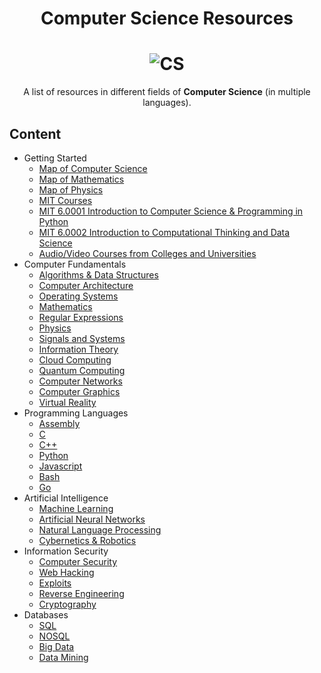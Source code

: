 <h1 align="center">Computer Science Resources</h1>

<h1 align="center">
    <img alt="CS" title="Computer-Science-Resources" src="https://raw.githubusercontent.com/HimoriK/Computer-Science-Resources/master/avatar.png"> </br>
</h1>

<p align="center">
	A list of resources in different fields of <b>Computer Science</b> (in multiple languages).
</p>

## Content

- Getting Started
  - [Map of Computer Science](https://www.youtube.com/watch?v=SzJ46YA_RaA)
  - [Map of Mathematics](https://www.youtube.com/watch?v=OmJ-4B-mS-Y)
  - [Map of Physics](https://www.youtube.com/watch?v=ZihywtixUYo&t)
  - [MIT Courses](https://ocw.mit.edu/courses/electrical-engineering-and-computer-science/)
  - [MIT 6.0001 Introduction to Computer Science & Programming in Python](https://www.youtube.com/watch?v=nykOeWgQcHM&list=PLUl4u3cNGP63WbdFxL8giv4yhgdMGaZNAA)
  - [MIT 6.0002 Introduction to Computational Thinking and Data Science](https://www.youtube.com/playlist?list=PLUl4u3cNGP619EG1wp0kT-7rDE_Az5TNd)
  - [Audio/Video Courses from Colleges and Universities](http://www.infocobuild.com/education/audio-video-courses/)
- Computer Fundamentals
  - [Algorithms & Data Structures](https://github.com/HimoriK/Computer-Science-Resources/blob/master/db/algorithms_data_structures.md)
  - [Computer Architecture](https://github.com/HimoriK/computer_science_web_resources/blob/master/db/computer_architecture.md)
  - [Operating Systems](https://github.com/HimoriK/computer_science_web_resources/blob/master/db/operating_systems.md)
  - [Mathematics](https://github.com/HimoriK/computer_science_web_resources/blob/master/db/mathematics.md)
  - [Regular Expressions](https://github.com/HimoriK/computer_science_web_resources/blob/master/db/regular_expressions.md)
  - [Physics](https://github.com/HimoriK/computer_science_web_resources/blob/master/db/physics.md)
  - [Signals and Systems](https://github.com/HimoriK/Computer_Science_Web_Resources/blob/master/db/signals_systems.md)
  - [Information Theory](https://github.com/HimoriK/Computer-Science-Resources/blob/master/db/information_theory.md)
  - [Cloud Computing](https://github.com/HimoriK/computer_science_web_resources/blob/master/db/cloud_computing.md)
  - [Quantum Computing](https://github.com/HimoriK/computer_science_web_resources/blob/master/db/quantum_computing.md)
  - [Computer Networks](https://github.com/HimoriK/computer_science_web_resources/blob/master/db/computer_networks.md)
  - [Computer Graphics](https://github.com/HimoriK/Computer_Science_Web_Resources/blob/master/db/computer_graphics.md)
  - [Virtual Reality](https://github.com/HimoriK/Computer_Science_Web_Resources/blob/master/db/virtual_reality.md)
- Programming Languages
  - [Assembly](https://github.com/HimoriK/computer_science_web_resources/blob/master/db/assembly.md)
  - [C](https://github.com/HimoriK/computer_science_web_resources/blob/master/db/c.md)
  - [C++](https://github.com/HimoriK/computer_science_web_resources/blob/master/db/cpp.md)
  - [Python](https://github.com/HimoriK/computer_science_web_resources/blob/master/db/python.md)
  - [Javascript](https://github.com/HimoriK/computer_science_web_resources/blob/master/db/javascript.md)
  - [Bash](https://github.com/HimoriK/computer_science_web_resources/blob/master/db/bash.md)
  - [Go](https://github.com/HimoriK/computer_science_web_resources/blob/master/db/go.md)
- Artificial Intelligence
  - [Machine Learning](https://github.com/HimoriK/computer_science_web_resources/blob/master/db/machine_learning.md)
  - [Artificial Neural Networks](https://github.com/HimoriK/Computer_Science_Web_Resources/blob/master/db/artificial_neural_network.md)
  - [Natural Language Processing](https://github.com/HimoriK/computer_science_web_resources/blob/master/db/natural_language_processing.md)
  - [Cybernetics & Robotics](https://github.com/HimoriK/computer_science_web_resources/blob/master/db/cybernetics_and_robotics.md)
- Information Security
  - [Computer Security](https://github.com/HimoriK/computer_science_web_resources/blob/master/db/cyber_security.md)
  - [Web Hacking](https://github.com/HimoriK/computer_science_web_resources/blob/master/db/web_hacking.md)
  - [Exploits](https://github.com/HimoriK/computer_science_web_resources/blob/master/db/exploits.md) 
  - [Reverse Engineering](https://github.com/HimoriK/computer_science_web_resources/blob/master/db/reverse_engineering.md)
  - [Cryptography](https://github.com/HimoriK/computer_science_web_resources/blob/master/db/cryptography.md)
- Databases
  - [SQL](https://github.com/HimoriK/computer_science_web_resources/blob/master/db/sql.md)
  - [NOSQL](https://github.com/HimoriK/computer_science_web_resources/blob/master/db/nosql.md)
  - [Big Data](https://github.com/HimoriK/computer_science_web_resources/blob/master/db/big_data.md)
  - [Data Mining](https://github.com/HimoriK/computer_science_web_resources/blob/master/db/data_mining.md)
